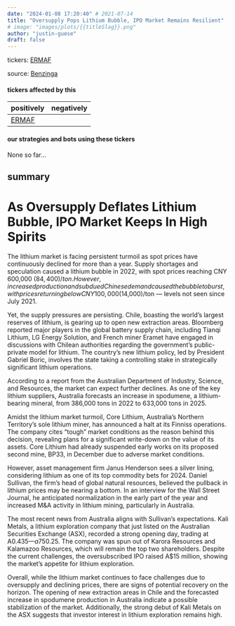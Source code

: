 ```yaml
---
date: "2024-01-08 17:20:40" # 2021-07-14
title: "Oversupply Pops Lithium Bubble, IPO Market Remains Resilient"
# image: "images/plots/{{titleSlag}}.png"
author: "justin-guese"
draft: false
---
```

tickers: <a href='https://finance.yahoo.com/quote/ERMAF' target='_blank'>ERMAF</a> 

source: <a href='https://www.benzinga.com/news/24/01/36539478/as-oversupply-deflates-lithium-bubble-ipo-market-keeps-in-high-spirits' target='_blank'>Benzinga</a>

#### tickers affected by this

| positively | negatively |
|------------|------------
| <a href='https://finance.yahoo.com/quote/ERMAF' target='_blank'>ERMAF</a> |  |

#### our strategies and bots using these tickers

None so far...

## summary

# As Oversupply Deflates Lithium Bubble, IPO Market Keeps In High Spirits

The lithium market is facing persistent turmoil as spot prices have continuously declined for more than a year. Supply shortages and speculation caused a lithium bubble in 2022, with spot prices reaching CNY 600,000 ($84,400)/ton. However, increased production and subdued Chinese demand caused the bubble to burst, with prices returning below CNY 100,000 ($14,000)/ton — levels not seen since July 2021.

Yet, the supply pressures are persisting. Chile, boasting the world’s largest reserves of lithium, is gearing up to open new extraction areas. Bloomberg reported major players in the global battery supply chain, including Tianqi Lithium, LG Energy Solution, and French miner Eramet have engaged in discussions with Chilean authorities regarding the government’s public-private model for lithium. The country’s new lithium policy, led by President Gabriel Boric, involves the state taking a controlling stake in strategically significant lithium operations.

According to a report from the Australian Department of Industry, Science, and Resources, the market can expect further declines. As one of the key lithium suppliers, Australia forecasts an increase in spodumene, a lithium-bearing mineral, from 386,000 tons in 2022 to 633,000 tons in 2025.

Amidst the lithium market turmoil, Core Lithium, Australia’s Northern Territory’s sole lithium miner, has announced a halt at its Finniss operations. The company cites “tough” market conditions as the reason behind this decision, revealing plans for a significant write-down on the value of its assets. Core Lithium had already suspended early works on its proposed second mine, BP33, in December due to adverse market conditions.

However, asset management firm Janus Henderson sees a silver lining, considering lithium as one of its top commodity bets for 2024. Daniel Sullivan, the firm’s head of global natural resources, believed the pullback in lithium prices may be nearing a bottom. In an interview for the Wall Street Journal, he anticipated normalization in the early part of the year and increased M&A activity in lithium mining, particularly in Australia.

The most recent news from Australia aligns with Sullivan’s expectations. Kali Metals, a lithium exploration company that just listed on the Australian Securities Exchange (ASX), recorded a strong opening day, trading at A$0.435 — a 75% increase from its initial public offering price of A$0.25. The company was spun out of Karora Resources and Kalamazoo Resources, which will remain the top two shareholders. Despite the current challenges, the oversubscribed IPO raised A$15 million, showing the market’s appetite for lithium exploration.

Overall, while the lithium market continues to face challenges due to oversupply and declining prices, there are signs of potential recovery on the horizon. The opening of new extraction areas in Chile and the forecasted increase in spodumene production in Australia indicate a possible stabilization of the market. Additionally, the strong debut of Kali Metals on the ASX suggests that investor interest in lithium exploration remains high.